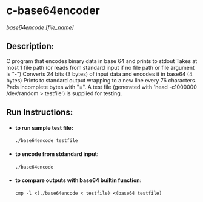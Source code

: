 # c-base64encoder

_base64encode [file_name]_

## Description:

C program that encodes binary data in base 64 and prints to stdout
Takes at most 1 file path (or reads from standard input if no file path or file argument is "-")
Converts 24 bits (3 bytes) of input data and encodes it in base64 (4 bytes)
Prints to standard output wrapping to a new line every 76 characters. Pads incomplete bytes with "=".
A test file (generated with 'head -c1000000 /dev/random > testfile') is supplied for testing.

## Run Instructions:

- #### to run sample test file:

      ./base64encode testfile

- #### to encode from stdandard input:

      ./base64encode

- #### to compare outputs with base64 builtin function:

      cmp -l <(./base64encode < testfile) <(base64 testfile)
